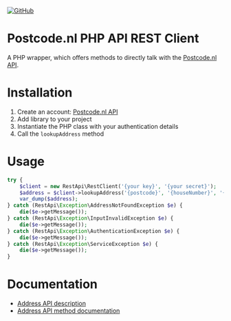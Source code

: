 [![GitHub](https://travis-ci.org/EliFuzz/postcode-nl.svg?branch=master)](https://travis-ci.org/EliFuzz/postcode-nl)

Postcode.nl PHP API REST Client
===

A PHP wrapper, which offers methods to directly talk with the [Postcode.nl API](https://api.postcode.nl/documentation).

Installation
===

1. Create an account: [Postcode.nl API](https://services.postcode.nl/adresdata/api)
2. Add library to your project
3. Instantiate the PHP class with your authentication details
4. Call the `lookupAddress` method

Usage
===

```PHP
try {
    $client = new RestApi\RestClient('{your key}', '{your secret}');
    $address = $client->lookupAddress('{postcode}', '{houseNumber}', '{houseNumberAddition}');
    var_dump($address);
} catch (RestApi\Exception\AddressNotFoundException $e) {
    die($e->getMessage());
} catch (RestApi\Exception\InputInvalidException $e) {
    die($e->getMessage());
} catch (RestApi\Exception\AuthenticationException $e) {
    die($e->getMessage());
} catch (RestApi\Exception\ServiceException $e) {
    die($e->getMessage());
}
```

Documentation
===

* [Address API description](https://services.postcode.nl/adresdata/api)
* [Address API method documentation](https://api.postcode.nl/documentation/address-api)
